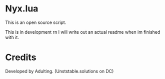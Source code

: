 # Nyx.lua 
This is an open source script. 

This is in development rn I will write out an actual readme when im finished with it.

# Credits
Developed by Adulting. (Unststable.solutions on DC)
